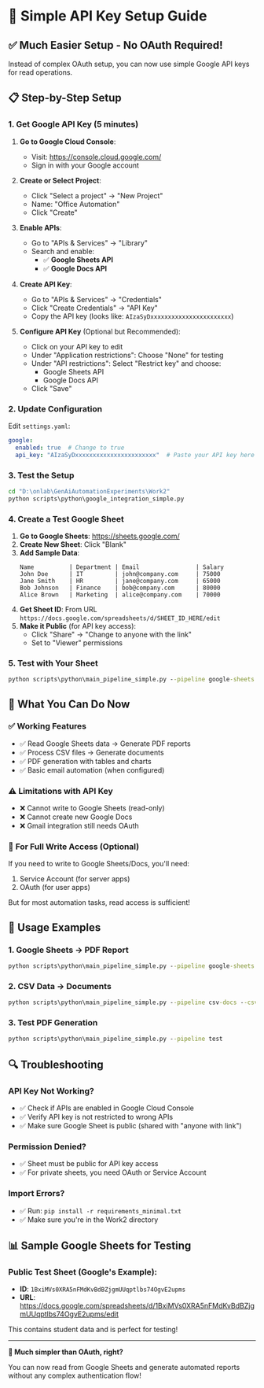 # 🔑 Simple API Key Setup Guide

## ✅ Much Easier Setup - No OAuth Required!

Instead of complex OAuth setup, you can now use simple Google API keys for read operations.

## 📋 Step-by-Step Setup

### 1. **Get Google API Key** (5 minutes)

1. **Go to Google Cloud Console**:
   - Visit: https://console.cloud.google.com/
   - Sign in with your Google account

2. **Create or Select Project**:
   - Click "Select a project" → "New Project"
   - Name: "Office Automation" 
   - Click "Create"

3. **Enable APIs**:
   - Go to "APIs & Services" → "Library"
   - Search and enable:
     - ✅ **Google Sheets API**
     - ✅ **Google Docs API**

4. **Create API Key**:
   - Go to "APIs & Services" → "Credentials"
   - Click "Create Credentials" → "API Key"
   - Copy the API key (looks like: `AIzaSyDxxxxxxxxxxxxxxxxxxxxxxx`)

5. **Configure API Key** (Optional but Recommended):
   - Click on your API key to edit
   - Under "Application restrictions": Choose "None" for testing
   - Under "API restrictions": Select "Restrict key" and choose:
     - Google Sheets API
     - Google Docs API
   - Click "Save"

### 2. **Update Configuration**

Edit `settings.yaml`:
```yaml
google:
  enabled: true  # Change to true
  api_key: "AIzaSyDxxxxxxxxxxxxxxxxxxxxxxx"  # Paste your API key here
```

### 3. **Test the Setup**

```cmd
cd "D:\onlab\GenAiAutomationExperiments\Work2"
python scripts\python\google_integration_simple.py
```

### 4. **Create a Test Google Sheet**

1. **Go to Google Sheets**: https://sheets.google.com/
2. **Create New Sheet**: Click "Blank"
3. **Add Sample Data**:
   ```
   Name          | Department | Email                | Salary
   John Doe      | IT         | john@company.com     | 75000
   Jane Smith    | HR         | jane@company.com     | 65000
   Bob Johnson   | Finance    | bob@company.com      | 80000
   Alice Brown   | Marketing  | alice@company.com    | 70000
   ```
4. **Get Sheet ID**: From URL `https://docs.google.com/spreadsheets/d/SHEET_ID_HERE/edit`
5. **Make it Public** (for API key access):
   - Click "Share" → "Change to anyone with the link"
   - Set to "Viewer" permissions

### 5. **Test with Your Sheet**

```cmd
python scripts\python\main_pipeline_simple.py --pipeline google-sheets --spreadsheet-id "YOUR_SHEET_ID_HERE"
```

## 🚀 What You Can Do Now

### ✅ **Working Features**
- ✅ Read Google Sheets data → Generate PDF reports
- ✅ Process CSV files → Generate documents  
- ✅ PDF generation with tables and charts
- ✅ Basic email automation (when configured)

### ⚠️ **Limitations with API Key**
- ❌ Cannot write to Google Sheets (read-only)
- ❌ Cannot create new Google Docs
- ❌ Gmail integration still needs OAuth

### 🔧 **For Full Write Access** (Optional)
If you need to write to Google Sheets/Docs, you'll need:
1. Service Account (for server apps)
2. OAuth (for user apps)

But for most automation tasks, read access is sufficient!

## 📖 Usage Examples

### 1. **Google Sheets → PDF Report**
```cmd
python scripts\python\main_pipeline_simple.py --pipeline google-sheets --spreadsheet-id "1BxiMVs0XRA5nFMdKvBdBZjgmUUqptlbs74OgvE2upms"
```

### 2. **CSV Data → Documents**
```cmd
python scripts\python\main_pipeline_simple.py --pipeline csv-docs --csv-file "sample_employee_data.csv"
```

### 3. **Test PDF Generation**
```cmd
python scripts\python\main_pipeline_simple.py --pipeline test
```

## 🔍 Troubleshooting

### **API Key Not Working?**
- ✅ Check if APIs are enabled in Google Cloud Console
- ✅ Verify API key is not restricted to wrong APIs
- ✅ Make sure Google Sheet is public (shared with "anyone with link")

### **Permission Denied?**
- ✅ Sheet must be public for API key access
- ✅ For private sheets, you need OAuth or Service Account

### **Import Errors?**
- ✅ Run: `pip install -r requirements_minimal.txt`
- ✅ Make sure you're in the Work2 directory

## 📊 Sample Google Sheets for Testing

### Public Test Sheet (Google's Example):
- **ID**: `1BxiMVs0XRA5nFMdKvBdBZjgmUUqptlbs74OgvE2upms`
- **URL**: https://docs.google.com/spreadsheets/d/1BxiMVs0XRA5nFMdKvBdBZjgmUUqptlbs74OgvE2upms/edit

This contains student data and is perfect for testing!

---

**🎉 Much simpler than OAuth, right?** 

You can now read from Google Sheets and generate automated reports without any complex authentication flow!